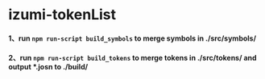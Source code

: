 # izumi-tokenList


#### 1、run `npm run-script build_symbols` to merge symbols in ./src/symbols/
#### 2、run `npm run-script build_tokens`  to merge tokens in ./src/tokens/ and output *.josn to ./build/
